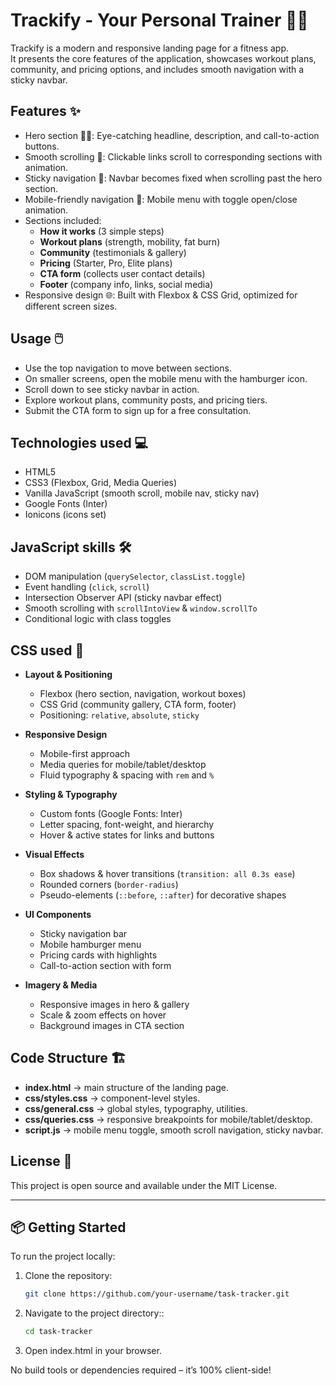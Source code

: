 # Trackify - Your Personal Trainer 💪📱

Trackify is a modern and responsive landing page for a fitness app.  
It presents the core features of the application, showcases workout plans, community, and pricing options, and includes smooth navigation with a sticky navbar.  

## Features ✨

- Hero section 🏋️‍♂️: Eye-catching headline, description, and call-to-action buttons.  
- Smooth scrolling 🎢: Clickable links scroll to corresponding sections with animation.  
- Sticky navigation 📌: Navbar becomes fixed when scrolling past the hero section.  
- Mobile-friendly navigation 📱: Mobile menu with toggle open/close animation.  
- Sections included:  
  - **How it works** (3 simple steps)  
  - **Workout plans** (strength, mobility, fat burn)  
  - **Community** (testimonials & gallery)  
  - **Pricing** (Starter, Pro, Elite plans)  
  - **CTA form** (collects user contact details)  
  - **Footer** (company info, links, social media)  
- Responsive design 🌐: Built with Flexbox & CSS Grid, optimized for different screen sizes.  

## Usage 🖱️

- Use the top navigation to move between sections.  
- On smaller screens, open the mobile menu with the hamburger icon.  
- Scroll down to see sticky navbar in action.  
- Explore workout plans, community posts, and pricing tiers.  
- Submit the CTA form to sign up for a free consultation.  

## Technologies used 💻

- HTML5  
- CSS3 (Flexbox, Grid, Media Queries)  
- Vanilla JavaScript (smooth scroll, mobile nav, sticky nav)  
- Google Fonts (Inter)  
- Ionicons (icons set)  

## JavaScript skills 🛠️

- DOM manipulation (`querySelector`, `classList.toggle`)  
- Event handling (`click`, `scroll`)  
- Intersection Observer API (sticky navbar effect)  
- Smooth scrolling with `scrollIntoView` & `window.scrollTo`  
- Conditional logic with class toggles

## CSS used 🎨

- **Layout & Positioning**  
  - Flexbox (hero section, navigation, workout boxes)  
  - CSS Grid (community gallery, CTA form, footer)  
  - Positioning: `relative`, `absolute`, `sticky`  

- **Responsive Design**  
  - Mobile-first approach  
  - Media queries for mobile/tablet/desktop  
  - Fluid typography & spacing with `rem` and `%`  

- **Styling & Typography**  
  - Custom fonts (Google Fonts: Inter)  
  - Letter spacing, font-weight, and hierarchy  
  - Hover & active states for links and buttons  

- **Visual Effects**  
  - Box shadows & hover transitions (`transition: all 0.3s ease`)  
  - Rounded corners (`border-radius`)  
  - Pseudo-elements (`::before`, `::after`) for decorative shapes  

- **UI Components**  
  - Sticky navigation bar  
  - Mobile hamburger menu  
  - Pricing cards with highlights  
  - Call-to-action section with form  

- **Imagery & Media**  
  - Responsive images in hero & gallery  
  - Scale & zoom effects on hover  
  - Background images in CTA section  


## Code Structure 🏗️

- **index.html** → main structure of the landing page.  
- **css/styles.css** → component-level styles.  
- **css/general.css** → global styles, typography, utilities.  
- **css/queries.css** → responsive breakpoints for mobile/tablet/desktop.  
- **script.js** → mobile menu toggle, smooth scroll navigation, sticky navbar.  

## License 📄

This project is open source and available under the MIT License.  

---

## 📦 Getting Started

To run the project locally:

1. Clone the repository:
   ```bash
   git clone https://github.com/your-username/task-tracker.git
2. Navigate to the project directory::
   ```bash
   cd task-tracker
3. Open index.html in your browser.

No build tools or dependencies required – it’s 100% client-side!
